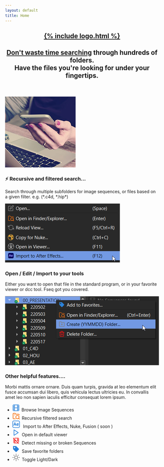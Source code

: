 ```yaml
---
layout: default
title: Home
---
```


<!-- One -->
<section id="one" class="wrapper style2 special">
	<header class="major">
	    <h1><a href="#features" class="scrolly small-shadow">{% include logo.html %}</a></h1>
		<h2><u class="text-orange">Don't waste time searching</u> through hundreds of folders.<br />
		Have the files you're looking for under your fingertips.</h2>
	</header>
	<!-- <ul class="icons major">
		<li><span class="icon fa-camera-retro"><span class="label">Shoot</span></span></li>
		<li><span class="icon fa-refresh"><span class="label">Process</span></span></li>
		<li><span class="icon fa-cloud"><span class="label">Upload</span></span></li>
	</ul> -->
</section>

<!-- Two -->
<section id="features" class="wrapper">
	<div class="inner alt">
		<section class="spotlight">
			<div class="image"><img src="assets/images/pic01.jpg" alt="" /></div>
			<div class="content">
				<h3 class="text-blue-gradient">⚡ Recursive and filtered search...</h3>
				<p>Search through multiple subfolders for image sequences, or files based on a given filter. e.g. (*.c4d, *.hip*)</p>
			</div>
		</section>
		<section class="spotlight">
			<div class="image"><img src="assets/images/fseq_export.png" alt="" /></div>
			<div class="content">
				<h3 class="text-blue-gradient">Open / Edit / Import to your tools</h3>
				<p>Either you want to open that file in the standard program, or in your favorite viewer or dcc tool. Fseq got you covered.</p>
			</div>
		</section>
		<section class="spotlight">
			<div class="image"><img src="assets/images/fseq_dated_folder.png" alt="" /></div>
			<div class="content">
				<h3 class="text-blue-gradient">Other helpful features....</h3>
				<p>Morbi mattis ornare ornare. Duis quam turpis, gravida at leo elementum elit fusce accumsan dui libero, quis vehicula lectus ultricies eu. In convallis amet leo non sapien iaculis efficitur consequat lorem ipsum.</p>
			</div>
		</section>
		<section class="special">
			<ul class="icons labeled">
				<li><img style="padding-right:.5em;" src="assets/icons/sequence_active.svg" height="24px"><span class="label">Browse Image Sequences</span></li>
				<li><img style="padding-right:.5em;" src="assets/icons/search_active.svg" height="24px"><span class="label">Recursive filtered search</span></li>
				<li>
				<img style="padding-right:.5em;" src="assets/icons/ae.svg" height="24px">
				<span class="label">Import to After Effects, Nuke, <span class="_50percent">Fusion ( soon )</span></span>
				</li>
				<li><img style="padding-right:.5em;" src="assets/icons/play.svg" height="24px"><span class="label">Open in default viewer</span></li>
				<li><img style="padding-right:.5em;" src="assets/icons/film_broken.svg" height="24px"><span class="label">Detect missing or broken Sequences</span></li>
				<li><img style="padding-right:.5em;" src="assets/icons/fav_active.svg" height="24px"><span class="label">Save favorite folders</span></li>
				<li><img style="padding-right:.5em;" src="assets/icons/light.svg" height="24px"><span class="label">Toggle Light/Dark</span></li>
			</ul>
		</section>
	</div>
</section>
